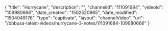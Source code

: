 {
    "title": "Hurrycane",
    "description": "",
    "channelid": "111091684",
    "videoid": "109980666",
    "date_created": "1502520865",
    "date_modified": "1504049176",
    "type": "captivate",
    "layout": "channelVideo",
    "url": "\/bbbusa-latest-videos\/hurrycane-3-notes\/111091684-109980666"
}